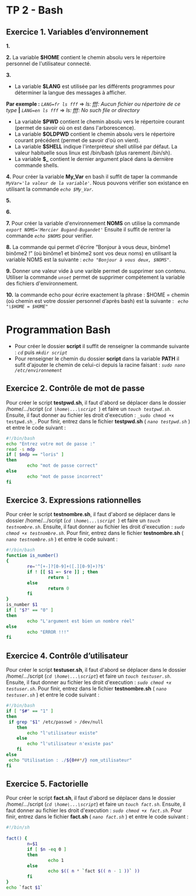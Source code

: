 # TP 2 - Bash
## Exercice 1. Variables d’environnement

**1.**

**2.** La variable **$HOME** contient le chemin absolu vers le répertoire personnel de l'utilisateur connecté.

**3.** 
* La variable **$LANG** est utilisée par les différents programmes pour déterminer la langue des messages à afficher. 

**Par exemple :** _`LANG=fr ls fff`_ => _ls: fff: Aucun fichier ou répertoire de ce type_ **|** _`LANG=en ls fff`_ => _ls: fff: No such file or directory_
* La variable **$PWD** contient le chemin absolu vers le répertoire courant (permet de savoir où on est dans l'arborescence).
* La variable **$OLDPWD** contient le chemin absolu vers le répertoire courant précédent (permet de savoir d'où on vient).
* La variable **$SHELL** indique l'interpréteur shell utilisé par défaut. La valeur habituelle sous linux est /bin/bash (plus rarement /bin/sh).
* La variable **$_** contient le dernier argument placé dans la dernière commande shells.

**4.** Pour créer la variable **My_Var** en bash il suffit de taper la commande _`MyVar='la valeur de la variable'`_. Nous pouvons vérifier son existance en utilisant la commande _`echo $My_Var`_.

**5.** 

**6.** 

**7.** Pour créer la variable d'environnement **NOMS** on utilise la commande _`export NOMS='Mercier Bugand-Bugandet'`_ Ensuite il suffit de rentrer la commande _`echo $NOMS`_ pour verifier.

**8.** La commande qui permet d'écrire ”Bonjour à vous deux, binôme1 binôme2 !” (où binôme1 et binôme2
sont vos deux noms) en utilisant la variable NOMS est la suivante : _`echo "Bonjour à vous deux, $NOMS"`_.

**9.** Donner une valeur vide à une varible permet de supprimer son contenu. Utiliser la commande _`unset`_ permet de supprimer compètement la variable des fichiers d'environnement.

**10.** la commande echo pour écrire exactement la phrase : $HOME = chemin (où chemin est votre
dossier personnel d’après bash) est la suivante : _` echo "\$HOME = $HOME"`_

# Programmation Bash
* Pour créer le dossier **script** il suffit de renseigner la commande suivante : _`cd`_ puis _`mkdir script`_
* Pour renseigner le chemin du dossier **script** dans la variable **PATH** il sufit d'ajouter le chemin de celui-ci depuis la racine faisant : _`sudo nano /etc/environnement`_

## Exercice 2. Contrôle de mot de passe
Pour créer le script **testpwd.sh**, il faut d'abord se déplacer dans le dossier /home/.../script (_`cd \home\...\script `_) et faire un _`touch testpwd.sh`_. Ensuite, il faut donner au fichier les droit d'execution : `_sudo chmod +x testpwd.sh_`.
Pour finir, entrez dans le fichier **testpwd.sh** ( _`nano testpwd.sh`_ ) et entre le code suivant :
```bash
#!/bin/bash
echo "Entrez votre mot de passe :"
read -s mdp
if [ $mdp == "loris" ]
then
        echo "mot de passe correct"
else
        echo "mot de passe incorrect"  
fi
```

## Exercice 3. Expressions rationnelles
Pour créer le script **testnombre.sh**, il faut d'abord se déplacer dans le dossier /home/.../script (_`cd \home\...\script `_) et faire un _`touch testnombre.sh`_. Ensuite, il faut donner au fichier les droit d'execution : _`sudo chmod +x testnombre.sh`_.
Pour finir, entrez dans le fichier **testnombre.sh** ( _`nano testnombre.sh`_ ) et entre le code suivant :
```bash
#!/bin/bash
function is_number()
{
        re='^[+-]?[0-9]+([.][0-9]+)?$'
        if ! [[ $1 =~ $re ]] ; then
                return 1
        else
                return 0
        fi
}
is_number $1
if [ "$?" == "0" ]
then
        echo "L'argument est bien un nombre réel"                                                                               
else
        echo "ERROR !!!"
fi
```

## Exercice 4. Contrôle d’utilisateur
Pour créer le script **testuser.sh**, il faut d'abord se déplacer dans le dossier /home/.../script (_`cd \home\...\script`_) et faire un _`touch testuser.sh`_. Ensuite, il faut donner au fichier les droit d'execution : _`sudo chmod +x testuser.sh`_.
Pour finir, entrez dans le fichier **testnombre.sh** ( _`nano testuser.sh`_ ) et entre le code suivant :
```bash
#!/bin/bash
if [ "$#" == "1" ]
then
 if grep "$1" /etc/passwd > /dev/null
    then
        echo "l'utilisateur existe"
    else
        echo "l'utilisateur n'existe pas"
    fi
else
 echo "Utilisation : ./${0##*/} nom_utilisateur"
fi
```

## Exercice 5. Factorielle
Pour créer le script **fact.sh**, il faut d'abord se déplacer dans le dossier /home/.../script (_`cd \home\...\script`_) et faire un _`touch fact.sh`_. Ensuite, il faut donner au fichier les droit d'execution : _`sudo chmod +x fact.sh`_.
Pour finir, entrez dans le fichier **fact.sh** ( _`nano fact.sh`_ ) et entre le code suivant :
```bash
#!/bin/sh 
 
fact() { 
        n=$1 
        if [ $n -eq 0 ] 
        then 
                echo 1 
        else 
                echo $(( n * `fact $(( n - 1 ))` )) 
        fi 
} 
echo `fact $1`
```
